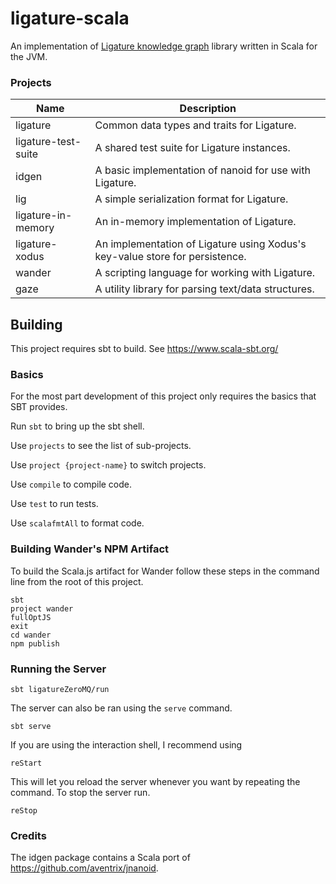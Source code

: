 # ligature-scala
An implementation of [Ligature knowledge graph](https://ligature.dev) library written in Scala for the JVM.

### Projects

| Name                     | Description                                                                      |
| ------------------------ | -------------------------------------------------------------------------------- |
| ligature                 | Common data types and traits for Ligature.                                       |
| ligature-test-suite      | A shared test suite for Ligature instances.                                      |
| idgen                    | A basic implementation of nanoid for use with Ligature.                          |
| lig                      | A simple serialization format for Ligature.                                      |
| ligature-in-memory       | An in-memory implementation of Ligature.                                         |
| ligature-xodus           | An implementation of Ligature using Xodus's key-value store for persistence.     |
| wander                   | A scripting language for working with Ligature.                                  |
| gaze                     | A utility library for parsing text/data structures.                              |

## Building
This project requires sbt to build.
See https://www.scala-sbt.org/

### Basics

For the most part development of this project only requires the basics that SBT provides.

Run `sbt` to bring up the sbt shell.

Use `projects` to see the list of sub-projects.

Use `project {project-name}` to switch projects.

Use `compile` to compile code.

Use `test` to run tests.

Use `scalafmtAll` to format code.

### Building Wander's NPM Artifact

To build the Scala.js artifact for Wander follow these steps in the command line from the root of this project.

```
sbt
project wander
fullOptJS
exit
cd wander
npm publish
```

### Running the Server

`sbt ligatureZeroMQ/run`

The server can also be ran using the `serve` command.

`sbt serve`

If you are using the interaction shell, I recommend using

`reStart`

This will let you reload the server whenever you want by repeating the command.
To stop the server run.

`reStop`

### Credits

The idgen package contains a Scala port of https://github.com/aventrix/jnanoid.
